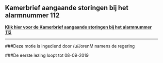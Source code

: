 ## Kamerbrief aangaande storingen bij het alarmnummer 112 
 
[**Klik hier voor de Kamerbrief aangaande storingen bij het alarmnummer 112**](https://www.dropbox.com/s/t8kxeqbny8t8ble/Kamerbrief%20aangaande%20storingen%20bij%20het%20alarmnummer%20112.docx?dl=0)

---

###Deze motie is ingediend door /u/JorenM namens de regering

###De eerste lezing loopt tot 08-09-2019